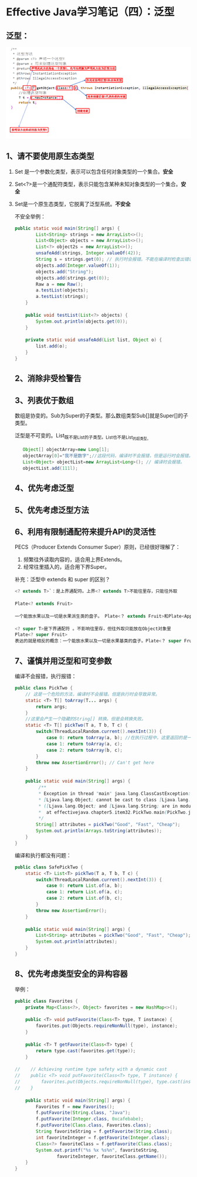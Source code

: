 # Effective Java学习笔记（四）：泛型

## 泛型：

![img](example.png)

## 1、请不要使用原生态类型

1. Set<Object> 是一个参数化类型，表示可以包含任何对象类型的一个集合。**安全**

2. Set<?>是一个通配符类型，表示只能包含某种未知对象类型的一个集合。**安全**

3. Set是一个原生态类型，它脱离了泛型系统。**不安全**

   不安全举例：

   ```java
   public static void main(String[] args) {
           List<String> strings = new ArrayList<>();
           List<Object> objects = new ArrayList<>();
           List<?> object2s = new ArrayList<>();
           unsafeAdd(strings, Integer.valueOf(42));
           String s = strings.get(0); // 执行时会报错。不能在编译时检查出错误。
           objects.add(Integer.valueOf(1));
           objects.add("String");
           objects.add(strings.get(0));
           Raw a = new Raw();
           a.testList(objects);
           a.testList(strings);
       }
   
       public void testList(List<?> objects) {
           System.out.println(objects.get(0));
       }
   
       private static void unsafeAdd(List list, Object o) {
           list.add(o);
       }
   }
   ```

   

## 2、消除非受检警告

## 3、列表优于数组

数组是协变的。Sub为Super的子类型。那么数组类型Sub[]就是Super[]的子类型。

泛型是不可变的。List<Sub>既不是List<Super>的子类型。List<Super>也不是List<Sub>的超类型。

```java
   Object[] objectArray=new Long[1];
   objectArray[0]="我不是数字";//这段代码，编译时不会报错，但是运行时会报错。
   List<Object> objectList=new ArrayList<Long>(); // 编译时会报错。
   objectList.add(111l);
```

## 4、优先考虑泛型

## 5、优先考虑泛型方法

## 6、利用有限制通配符来提升API的灵活性

PECS（Producer Extends Consumer Super）原则，已经很好理解了：

1. 频繁往外读取内容的，适合用上界Extends。
2. 经常往里插入的，适合用下界Super。

补充：泛型中 extends 和 super 的区别？

```java
<? extends T>`：是上界通配符。上界<? extends T>不能往里存，只能往外取

Plate<? extends Fruit>

一个能放水果以及一切是水果派生类的盘子。 Plate<？ extends Fruit>和Plate<Apple>最大的区别就是：Plate<？ extends Fruit>是Plate<Fruit>以及Plate<Apple>`的基类。直接的好处就是，我们可以用“苹果盘子”给“水果盘子”赋值了。
    
<? super T>是下界通配符 。不影响往里存，但往外取只能放在Object对象里
Plate<? super Fruit>
表达的就是相反的概念：一个能放水果以及一切是水果基类的盘子。Plate<？ super Fruit>是Plate<Fruit>的基类，但不是Plate<Apple>的基类。
```



## 7、谨慎并用泛型和可变参数

编译不会报错，执行报错：

```java
public class PickTwo {
    // 这是一个危险的方法，编译时不会报错。但是执行时会导致异常。
    static <T> T[] toArray(T... args) {
        return args;
    }
    //这里会产生一个隐藏的String[] 转换。但是会转换失败。
    static <T> T[] pickTwo(T a, T b, T c) {
        switch(ThreadLocalRandom.current().nextInt(3)) {
            case 0: return toArray(a, b); //在执行过程中，这里返回的是一个Object[] 数组
            case 1: return toArray(a, c);
            case 2: return toArray(b, c);
        }
        throw new AssertionError(); // Can't get here
    }

    public static void main(String[] args) {
         /**
         * Exception in thread "main" java.lang.ClassCastException: class
         * [Ljava.lang.Object; cannot be cast to class [Ljava.lang.String; 
         * ([Ljava.lang.Object; and [Ljava.lang.String; are in module java.base of loader 'bootstrap')
         * 	at effectivejava.chapter5.item32.PickTwo.main(PickTwo.java:27)
         */
        String[] attributes = pickTwo("Good", "Fast", "Cheap");
        System.out.println(Arrays.toString(attributes));
    }
}
```

编译和执行都没有问题：

```java
public class SafePickTwo {
    static <T> List<T> pickTwo(T a, T b, T c) {
        switch(ThreadLocalRandom.current().nextInt(3)) {
            case 0: return List.of(a, b);
            case 1: return List.of(a, c);
            case 2: return List.of(b, c);
        }
        throw new AssertionError();
    }

    public static void main(String[] args) {
        List<String> attributes = pickTwo("Good", "Fast", "Cheap");
        System.out.println(attributes);
    }
}
```



## 8、优先考虑类型安全的异构容器

举例：

```java
public class Favorites {
    private Map<Class<?>, Object> favorites = new HashMap<>();

    public <T> void putFavorite(Class<T> type, T instance) {
        favorites.put(Objects.requireNonNull(type), instance);
    }

    public <T> T getFavorite(Class<T> type) {
        return type.cast(favorites.get(type));
    }

//    // Achieving runtime type safety with a dynamic cast
//    public <T> void putFavorite(Class<T> type, T instance) {
//        favorites.put(Objects.requireNonNull(type), type.cast(instance));
//    }

    public static void main(String[] args) {
        Favorites f = new Favorites();
        f.putFavorite(String.class, "Java");
        f.putFavorite(Integer.class, 0xcafebabe);
        f.putFavorite(Class.class, Favorites.class);
        String favoriteString = f.getFavorite(String.class);
        int favoriteInteger = f.getFavorite(Integer.class);
        Class<?> favoriteClass = f.getFavorite(Class.class);
        System.out.printf("%s %x %s%n", favoriteString,
                favoriteInteger, favoriteClass.getName());
    }
}
```

